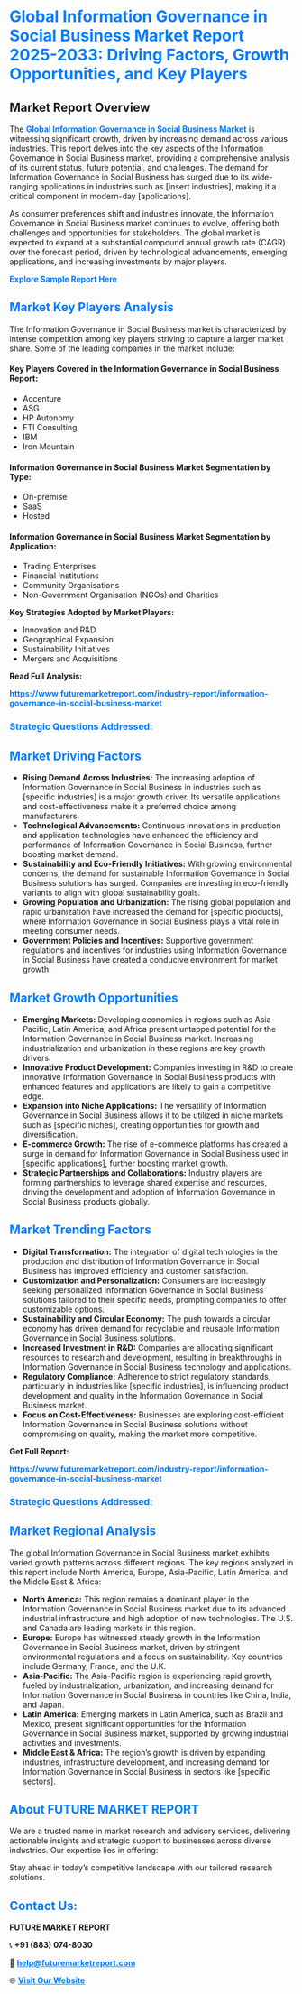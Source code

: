 <h1 style="color: #007BFF;">Global Information Governance in Social Business Market Report 2025-2033: Driving Factors, Growth Opportunities, and Key Players</h1>

<section id="overview">
<h2>Market Report Overview</h2>
<p>The <a href="https://www.futuremarketreport.com/industry-report/information-governance-in-social-business-market" style="color: #007BFF; text-decoration: none;"><strong>Global Information Governance in Social Business Market</strong></a> is witnessing significant growth, driven by increasing demand across various industries. This report delves into the key aspects of the Information Governance in Social Business market, providing a comprehensive analysis of its current status, future potential, and challenges. The demand for Information Governance in Social Business has surged due to its wide-ranging applications in industries such as [insert industries], making it a critical component in modern-day [applications].</p>
<p>As consumer preferences shift and industries innovate, the Information Governance in Social Business market continues to evolve, offering both challenges and opportunities for stakeholders. The global market is expected to expand at a substantial compound annual growth rate (CAGR) over the forecast period, driven by technological advancements, emerging applications, and increasing investments by major players.</p>
</section>

<section id="overview">
<p><a href="https://www.futuremarketreport.com/request-sample/reportId=63356" style="color: #007BFF; text-decoration: none;"><strong>Explore Sample Report Here</strong></a></p>
</section>

<section id="key-players">
<h2 style="color: #007BFF;">Market Key Players Analysis</h2>
<p>The Information Governance in Social Business market is characterized by intense competition among key players striving to capture a larger market share. Some of the leading companies in the market include:</p>
<h4>Key Players Covered in the Information Governance in Social Business Report:</h4>
<ul><li>Accenture</li><li>ASG</li><li>HP Autonomy</li><li>FTI Consulting</li><li>IBM</li><li>Iron Mountain</li></ul>
<h4>Information Governance in Social Business Market Segmentation by Type:</h4>
<ul><li>On-premise</li><li>SaaS</li><li>Hosted</li></ul>

<h4>Information Governance in Social Business Market Segmentation by Application:</h4>
<ul><li>Trading Enterprises</li><li>Financial Institutions</li><li>Community Organisations</li><li>Non-Government Organisation (NGOs) and Charities</li></ul>
<p><strong>Key Strategies Adopted by Market Players:</strong></p>
<ul>
<li>Innovation and R&D</li>
<li>Geographical Expansion</li>
<li>Sustainability Initiatives</li>
<li>Mergers and Acquisitions</li>
</ul>
</section>

<section>
<p><strong>Read Full Analysis: </strong></p><a href="https://www.futuremarketreport.com/industry-report/information-governance-in-social-business-market" style="color: #007BFF; text-decoration: none;"><strong>https://www.futuremarketreport.com/industry-report/information-governance-in-social-business-market</strong></a>
<h3 style="color: #007BFF;">Strategic Questions Addressed:</h3>
</section>

<section id="driving-factors">
<h2 style="color: #007BFF;">Market Driving Factors</h2>
<ul>
<li><strong>Rising Demand Across Industries:</strong> The increasing adoption of Information Governance in Social Business in industries such as [specific industries] is a major growth driver. Its versatile applications and cost-effectiveness make it a preferred choice among manufacturers.</li>
<li><strong>Technological Advancements:</strong> Continuous innovations in production and application technologies have enhanced the efficiency and performance of Information Governance in Social Business, further boosting market demand.</li>
<li><strong>Sustainability and Eco-Friendly Initiatives:</strong> With growing environmental concerns, the demand for sustainable Information Governance in Social Business solutions has surged. Companies are investing in eco-friendly variants to align with global sustainability goals.</li>
<li><strong>Growing Population and Urbanization:</strong> The rising global population and rapid urbanization have increased the demand for [specific products], where Information Governance in Social Business plays a vital role in meeting consumer needs.</li>
<li><strong>Government Policies and Incentives:</strong> Supportive government regulations and incentives for industries using Information Governance in Social Business have created a conducive environment for market growth.</li>
</ul>
</section>

<section id="growth-opportunities">
<h2 style="color: #007BFF;">Market Growth Opportunities</h2>
<ul>
<li><strong>Emerging Markets:</strong> Developing economies in regions such as Asia-Pacific, Latin America, and Africa present untapped potential for the Information Governance in Social Business market. Increasing industrialization and urbanization in these regions are key growth drivers.</li>
<li><strong>Innovative Product Development:</strong> Companies investing in R&D to create innovative Information Governance in Social Business products with enhanced features and applications are likely to gain a competitive edge.</li>
<li><strong>Expansion into Niche Applications:</strong> The versatility of Information Governance in Social Business allows it to be utilized in niche markets such as [specific niches], creating opportunities for growth and diversification.</li>
<li><strong>E-commerce Growth:</strong> The rise of e-commerce platforms has created a surge in demand for Information Governance in Social Business used in [specific applications], further boosting market growth.</li>
<li><strong>Strategic Partnerships and Collaborations:</strong> Industry players are forming partnerships to leverage shared expertise and resources, driving the development and adoption of Information Governance in Social Business products globally.</li>
</ul>
</section>

<section id="trending-factors">
<h2 style="color: #007BFF;">Market Trending Factors</h2>
<ul>
<li><strong>Digital Transformation:</strong> The integration of digital technologies in the production and distribution of Information Governance in Social Business has improved efficiency and customer satisfaction.</li>
<li><strong>Customization and Personalization:</strong> Consumers are increasingly seeking personalized Information Governance in Social Business solutions tailored to their specific needs, prompting companies to offer customizable options.</li>
<li><strong>Sustainability and Circular Economy:</strong> The push towards a circular economy has driven demand for recyclable and reusable Information Governance in Social Business solutions.</li>
<li><strong>Increased Investment in R&D:</strong> Companies are allocating significant resources to research and development, resulting in breakthroughs in Information Governance in Social Business technology and applications.</li>
<li><strong>Regulatory Compliance:</strong> Adherence to strict regulatory standards, particularly in industries like [specific industries], is influencing product development and quality in the Information Governance in Social Business market.</li>
<li><strong>Focus on Cost-Effectiveness:</strong> Businesses are exploring cost-efficient Information Governance in Social Business solutions without compromising on quality, making the market more competitive.</li>
</ul>
</section>

<section>
<p><strong>Get Full Report: </strong></p><a href="https://www.futuremarketreport.com/industry-report/information-governance-in-social-business-market" style="color: #007BFF; text-decoration: none;"><strong>https://www.futuremarketreport.com/industry-report/information-governance-in-social-business-market</strong></a>
<h3 style="color: #007BFF;">Strategic Questions Addressed:</h3>
</section>


<section id="regional-analysis">
<h2 style="color: #007BFF;">Market Regional Analysis</h2>
<p>The global Information Governance in Social Business market exhibits varied growth patterns across different regions. The key regions analyzed in this report include North America, Europe, Asia-Pacific, Latin America, and the Middle East & Africa:</p>
<ul>
<li><strong>North America:</strong> This region remains a dominant player in the Information Governance in Social Business market due to its advanced industrial infrastructure and high adoption of new technologies. The U.S. and Canada are leading markets in this region.</li>
<li><strong>Europe:</strong> Europe has witnessed steady growth in the Information Governance in Social Business market, driven by stringent environmental regulations and a focus on sustainability. Key countries include Germany, France, and the U.K.</li>
<li><strong>Asia-Pacific:</strong> The Asia-Pacific region is experiencing rapid growth, fueled by industrialization, urbanization, and increasing demand for Information Governance in Social Business in countries like China, India, and Japan.</li>
<li><strong>Latin America:</strong> Emerging markets in Latin America, such as Brazil and Mexico, present significant opportunities for the Information Governance in Social Business market, supported by growing industrial activities and investments.</li>
<li><strong>Middle East & Africa:</strong> The region’s growth is driven by expanding industries, infrastructure development, and increasing demand for Information Governance in Social Business in sectors like [specific sectors].</li>
</ul>
</section>

<footer>
<h2 style="color: #007BFF;">About FUTURE MARKET REPORT</h2>
<p>We are a trusted name in market research and advisory services, delivering actionable insights and strategic support to businesses across diverse industries. Our expertise lies in offering:</p>

<p>Stay ahead in today’s competitive landscape with our tailored research solutions.</p>

<h2 style="color: #007BFF;">Contact Us:</h2>
<p><strong>FUTURE MARKET REPORT</strong></p>
<p>📞 <strong>+91 (883) 074-8030</strong></p>
<p>📧 <strong><a href="mailto:help@futuremarketreport.com" style="color: #007BFF;">help@futuremarketreport.com</a></strong></p>
<p>🌐 <strong><a href="https://www.futuremarketreport.com/" style="color: #007BFF;">Visit Our Website</a></strong></p>
</footer>